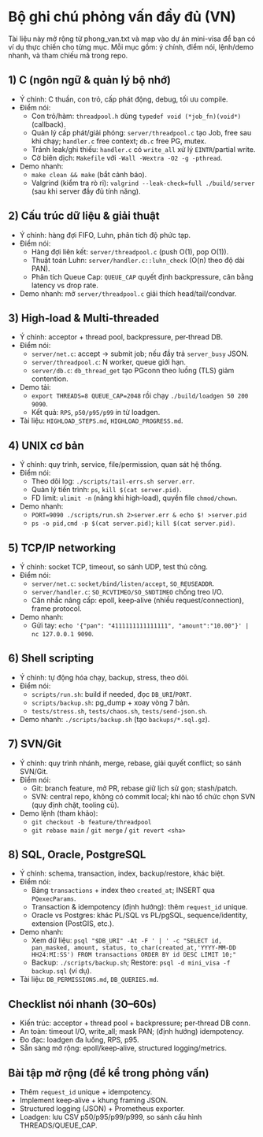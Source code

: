 # Bộ ghi chú phỏng vấn đầy đủ (VN)

Tài liệu này mở rộng từ phong_van.txt và map vào dự án mini-visa để bạn có ví dụ thực chiến cho từng mục. Mỗi mục gồm: ý chính, điểm nói, lệnh/demo nhanh, và tham chiếu mã trong repo.

## 1) C (ngôn ngữ & quản lý bộ nhớ)
- Ý chính: C thuần, con trỏ, cấp phát động, debug, tối ưu compile.
- Điểm nói:
  - Con trỏ/hàm: `threadpool.h` dùng `typedef void (*job_fn)(void*)` (callback).
  - Quản lý cấp phát/giải phóng: `server/threadpool.c` tạo Job, free sau khi chạy; `handler.c` free context; `db.c` free PG, mutex.
  - Tránh leak/ghi thiếu: `handler.c` có `write_all` xử lý `EINTR`/partial write.
  - Cờ biên dịch: `Makefile` với `-Wall -Wextra -O2 -g -pthread`.
- Demo nhanh:
  - `make clean && make` (bắt cảnh báo).
  - Valgrind (kiểm tra rò rỉ): `valgrind --leak-check=full ./build/server` (sau khi server đầy đủ tính năng).

## 2) Cấu trúc dữ liệu & giải thuật
- Ý chính: hàng đợi FIFO, Luhn, phân tích độ phức tạp.
- Điểm nói:
  - Hàng đợi liên kết: `server/threadpool.c` (push O(1), pop O(1)).
  - Thuật toán Luhn: `server/handler.c::luhn_check` (O(n) theo độ dài PAN).
  - Phân tích Queue Cap: `QUEUE_CAP` quyết định backpressure, cân bằng latency vs drop rate.
- Demo nhanh: mở `server/threadpool.c` giải thích head/tail/condvar.

## 3) High‑load & Multi‑threaded
- Ý chính: acceptor + thread pool, backpressure, per‑thread DB.
- Điểm nói:
  - `server/net.c`: accept → submit job; nếu đầy trả `server_busy` JSON.
  - `server/threadpool.c`: N worker, queue giới hạn.
  - `server/db.c`: `db_thread_get` tạo PGconn theo luồng (TLS) giảm contention.
- Demo tải:
  - `export THREADS=8 QUEUE_CAP=2048` rồi chạy `./build/loadgen 50 200 9090`.
  - Kết quả: `RPS`, `p50/p95/p99` in từ loadgen.
- Tài liệu: `HIGHLOAD_STEPS.md`, `HIGHLOAD_PROGRESS.md`.

## 4) UNIX cơ bản
- Ý chính: quy trình, service, file/permission, quan sát hệ thống.
- Điểm nói:
  - Theo dõi log: `./scripts/tail-errs.sh server.err`.
  - Quản lý tiến trình: `ps`, `kill $(cat server.pid)`.
  - FD limit: `ulimit -n` (nâng khi high‑load), quyền file `chmod/chown`.
- Demo nhanh:
  - `PORT=9090 ./scripts/run.sh 2>server.err & echo $! >server.pid`
  - `ps -o pid,cmd -p $(cat server.pid)`; `kill $(cat server.pid)`.

## 5) TCP/IP networking
- Ý chính: socket TCP, timeout, so sánh UDP, test thủ công.
- Điểm nói:
  - `server/net.c`: `socket/bind/listen/accept`, `SO_REUSEADDR`.
  - `server/handler.c`: `SO_RCVTIMEO/SO_SNDTIMEO` chống treo I/O.
  - Cân nhắc nâng cấp: epoll, keep‑alive (nhiều request/connection), frame protocol.
- Demo nhanh:
  - Gửi tay: `echo '{"pan": "4111111111111111", "amount":"10.00"}' | nc 127.0.0.1 9090`.

## 6) Shell scripting
- Ý chính: tự động hóa chạy, backup, stress, theo dõi.
- Điểm nói:
  - `scripts/run.sh`: build if needed, đọc `DB_URI`/`PORT`.
  - `scripts/backup.sh`: pg_dump + xoay vòng 7 bản.
  - `tests/stress.sh`, `tests/chaos.sh`, `tests/send-json.sh`.
- Demo nhanh: `./scripts/backup.sh` (tạo `backups/*.sql.gz`).

## 7) SVN/Git
- Ý chính: quy trình nhánh, merge, rebase, giải quyết conflict; so sánh SVN/Git.
- Điểm nói:
  - Git: branch feature, mở PR, rebase giữ lịch sử gọn; stash/patch.
  - SVN: central repo, không có commit local; khi nào tổ chức chọn SVN (quy định chặt, tooling cũ).
- Demo lệnh (tham khảo):
  - `git checkout -b feature/threadpool`
  - `git rebase main` / `git merge` / `git revert <sha>`

## 8) SQL, Oracle, PostgreSQL
- Ý chính: schema, transaction, index, backup/restore, khác biệt.
- Điểm nói:
  - Bảng `transactions` + index theo `created_at`; INSERT qua `PQexecParams`.
  - Transaction & idempotency (định hướng): thêm `request_id` unique.
  - Oracle vs Postgres: khác PL/SQL vs PL/pgSQL, sequence/identity, extension (PostGIS, etc.).
- Demo nhanh:
  - Xem dữ liệu: `psql "$DB_URI" -At -F ' | ' -c "SELECT id, pan_masked, amount, status, to_char(created_at,'YYYY-MM-DD HH24:MI:SS') FROM transactions ORDER BY id DESC LIMIT 10;"`
  - Backup: `./scripts/backup.sh`; Restore: `psql -d mini_visa -f backup.sql` (ví dụ).
- Tài liệu: `DB_PERMISSIONS.md`, `DB_QUERIES.md`.

## Checklist nói nhanh (30–60s)
- Kiến trúc: acceptor + thread pool + backpressure; per‑thread DB conn.
- An toàn: timeout I/O, write_all; mask PAN; (định hướng) idempotency.
- Đo đạc: loadgen đa luồng, RPS, p95.
- Sẵn sàng mở rộng: epoll/keep‑alive, structured logging/metrics.

## Bài tập mở rộng (để kể trong phỏng vấn)
- Thêm `request_id` unique + idempotency.
- Implement keep‑alive + khung framing JSON.
- Structured logging (JSON) + Prometheus exporter.
- Loadgen: lưu CSV p50/p95/p99/p999, so sánh cấu hình THREADS/QUEUE_CAP.
